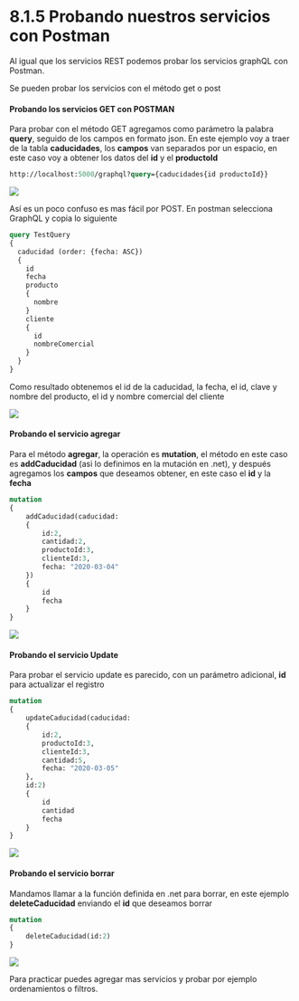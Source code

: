 # 8.1.5 Probando nuestros servicios con Postman

Al igual que los servicios REST podemos probar los servicios graphQL con Postman.

Se pueden probar los servicios con el método get o  post

#### Probando los servicios GET con POSTMAN

Para probar con el método GET agregamos como parámetro la palabra **query**, seguido de los campos en formato json. En este ejemplo voy a traer de la tabla **caducidades**, los **campos** van separados por un espacio, en este caso voy a obtener los datos del **id** y el **productoId**

```graphql
http://localhost:5000/graphql?query={caducidades{id productoId}}
```

![](<../.gitbook/assets/image (116).png>)

Así es un poco confuso es mas fácil por POST. En postman selecciona GraphQL y copia lo siguiente

```graphql
query TestQuery
{
  caducidad (order: {fecha: ASC})
  { 
    id
    fecha
    producto 
    {
      nombre
    }
    cliente
    {
      id
      nombreComercial
    }
  }
}
```

Como resultado obtenemos el id de la caducidad, la fecha, el id, clave y nombre del producto, el id y nombre comercial del cliente

![](<../.gitbook/assets/image (617) (1) (1) (1).png>)

#### Probando el servicio agregar

Para el método **agregar**, la operación es **mutation**, el método en este caso es **addCaducidad**  (asi lo definimos en la mutación en .net), y después agregamos los **campos** que deseamos obtener, en este caso el **id** y la **fecha**

```graphql
mutation
{
    addCaducidad(caducidad:
    {
        id:2,
        cantidad:2,
        productoId:3,
        clienteId:3,
        fecha: "2020-03-04"
    })
    {
        id
        fecha
    }
}
```

![](<../.gitbook/assets/image (615) (1) (1) (1) (1) (1).png>)

#### Probando el servicio Update

Para probar el servicio update es parecido, con un parámetro adicional, **id** para actualizar el registro

```graphql
mutation
{
    updateCaducidad(caducidad:
    {
        id:2,
        productoId:3,
        clienteId:3,
        cantidad:5,
        fecha: "2020-03-05"
    },
    id:2)
    {
        id
        cantidad
        fecha
    }
}
```

![](<../.gitbook/assets/image (613) (1).png>)

#### Probando el servicio borrar

Mandamos llamar a la función definida en .net para borrar, en este ejemplo **deleteCaducidad** enviando el **id** que deseamos borrar

```graphql
mutation
{
    deleteCaducidad(id:2)
}
```

![](<../.gitbook/assets/image (601).png>)

Para practicar puedes agregar mas servicios y probar por ejemplo ordenamientos o filtros.



####
